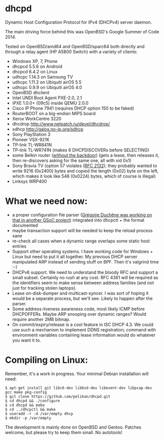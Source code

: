 dhcpd
=====

Dynamic Host Configuration Protocol for IPv4 (DHCPv4) server daemon.

The main driving force behind this was OpenBSD's Google Summer of Code 2014.

Tested on OpenBSD/amd64 and OpenBSD/sparc64 both directly and through
a relay agent (HP A5800 Switch) with a variety of clients:

- Windows XP, 7, Phone
- dhcpcd 5.5.6 on Android
- dhcpcd 6.4.2 on Linux
- udhcpc 1.14.3 on Samsung TV
- udhcpc 1.11.2 on Ubiquiti airOS 5.5
- udhcpc 0.9.9 on Ubiquiti airOS 4.0
- OpenBSD dhclient
- Intel UNDI Boot Agent PXE-2.0, 2.1
- iPXE 1.0.0+ (09c5) inside QEMU 2.0.0
- Cisco IP Phone 7941 (requires DHCP option 150 to be faked)
- RouterBOOT on a big-endian MIPS board
- Xerox WorkCentre 3220
- dhcdrop http://www.netpatch.ru/devel/dhcdrop/
- sdhcp http://galos.no-ip.org/sdhcp
- Sony PlayStation 3
- Pioneer VSX-921K
- TP-link TL-WR841N
- TP-link TL-WR741N (makes 6 DHCPDISCOVERs before SELECTING)
- some Belkin router ([without the backdoor](https://github.com/elvanderb/TCP-32764)) (gets a lease, then releases it, then re-discovers asking for the same one, all with xid 0x1)
- Sony Bravia TV (option 57 violates ([RFC 2132](http://tools.ietf.org/html/rfc2132)); they probably wanted to write 9216 (0x2400) bytes and copied the length (0x02) byte on the left, which makes it look like 548 (0x0224) bytes, which of course is illegal)
- Linksys WRP400

What we need now:
=================
- a proper configuration file parser ([Grégoire Duchêne was working on that
  in another GSoC project](http://www.google-melange.com/gsoc/project/details/google/gsoc2014/gduchene/5717271485874176)) integrated into dhcpctl + the format documented
- maybe transaction support will be needed to keep the reload process sane
- re-check all cases when a dynamic range overlaps some static host entries
- Support other operating systems.  I have working code for Windows + Linux
  but need to put it all together.  My previous DHCP server manipulated ARP
  instead of sending stuff on BPF.  Then it's valgrind time :-)
- DHCPv6 support.  We need to understand the bloody RFC and support a small
  subset.  Certainly no rush at any cost.  RFC 4361 will be required as the
  identifiers seem to make sense between address families (and not just for
  tracking stolen laptops).
- Lease on-disk-dumper and multicast-syncer.  I was sort of hoping it would
  be a separate process, but we'll see.  Likely to happen after the parser.
- Some address-liveness awareness code, most likely ICMP before DHCPOFFERs.
  Maybe ARP snooping over dynamic ranges?  Would require another 2MB bitmap.
- On commit/expiry/release is a cool feature in ISC DHCP 4.3.  We could use
  such a mechanism to implement DDNS registration; command with environment
  variables containing lease information would do whatever you want it to.

Compiling on Linux:
===================
Remember, it's a work in progress.  Your minimal Debian installation will need:

```
$ apt-get install git libc6-dev libbsd-dev libevent-dev libpcap-dev gcc make pkg-config
$ git clone https://github.com/pelikan/dhcpd.git
$ cd dhcpd && ./configure
$ cd dhcpd && make
$ cd ../dhcpctl && make
$ useradd -r -d /var/empty dhcp
$ mkdir -p /var/empty
```

The development is mainly done on OpenBSD and Gentoo.  Patches welcome,
but please try to keep them small.  No autotools!

